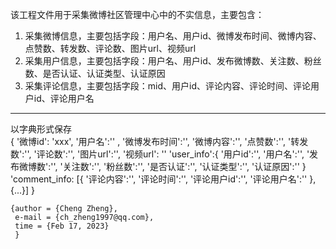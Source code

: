 该工程文件用于采集微博社区管理中心中的不实信息，主要包含：
1. 采集微博信息，主要包括字段：用户名、用户id、微博发布时间、微博内容、点赞数、转发数、评论数、图片url、视频url
2. 采集用户信息，主要包括字段：用户名、用户id、发布微博数、关注数、粉丝数、是否认证、认证类型、认证原因
3. 采集评论信息，主要包括字段：mid、用户id、评论内容、评论时间、评论用户id、评论用户名
----------------------------------------------------------------------------------------------------
以字典形式保存  
{
    '微博id': 'xxx',
    '用户名':''  ,
    '微博发布时间':'',
    '微博内容':'',
    '点赞数':'',
    '转发数':'',
    '评论数':'',
    '图片url':'',
    '视频url': ''
    'user_info':{
                       '用户id':'',
                       '用户名':'',
                      '发布微博数':'',
                      '关注数':'',
                      '粉丝数':'',
                      '是否认证':'',
                     '认证类型':'',
                     '认证原因':''
                        }
    'comment_info: [{ 
                                 '评论内容':'',
                                 '评论时间':'',
                                 '评论用户id':'',
                                 '评论用户名':''
                                                    },{...}]
                                                    }

```
{author = {Cheng Zheng},
 e-mail = {ch_zheng1997@qq.com},
 time = {Feb 17, 2023}
 }
```
